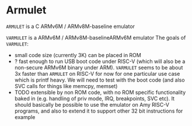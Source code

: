 # Armulet

`ARMULET` is a C ARMv6M / ARMv8M-baseline emulator

`VARMULET` is a ARMv6M / ARMv8M-baselineARMv6M emulator
The goals of `VARMULET`:

* small code size (currently 3K) can be placed in ROM
* ? fast enough to run USB boot code under RISC-V (which will also be a non-secure ARMv6M binary under ARM).
  `VARMULET` seems to be about 3x faster than `ARMULET` on RISC-V for now for one particular use case which is printf
  heavy. We will need to test with the boot code (and also SVC calls for things like memcpy, memset)
* TODO extensible by non ROM code, with no ROM specific functionality baked in (e.g. handling of priv mode, IRQ,
  breakpoints, SVC etc). It should basically be possible to use the emulator on Amy RISC-V programs, and also to extend
  it to support other 32 bit instructions for example

